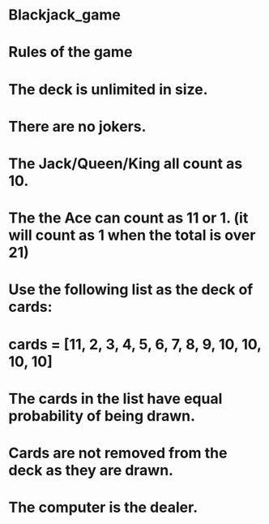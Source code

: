 # Blackjack_game
# Rules of the game

# The deck is unlimited in size. 
# There are no jokers. 
# The Jack/Queen/King all count as 10.
# The the Ace can count as 11 or 1. (it will count as 1 when the total is over 21)
# Use the following list as the deck of cards:
# cards = [11, 2, 3, 4, 5, 6, 7, 8, 9, 10, 10, 10, 10]
# The cards in the list have equal probability of being drawn.
# Cards are not removed from the deck as they are drawn.
# The computer is the dealer.
